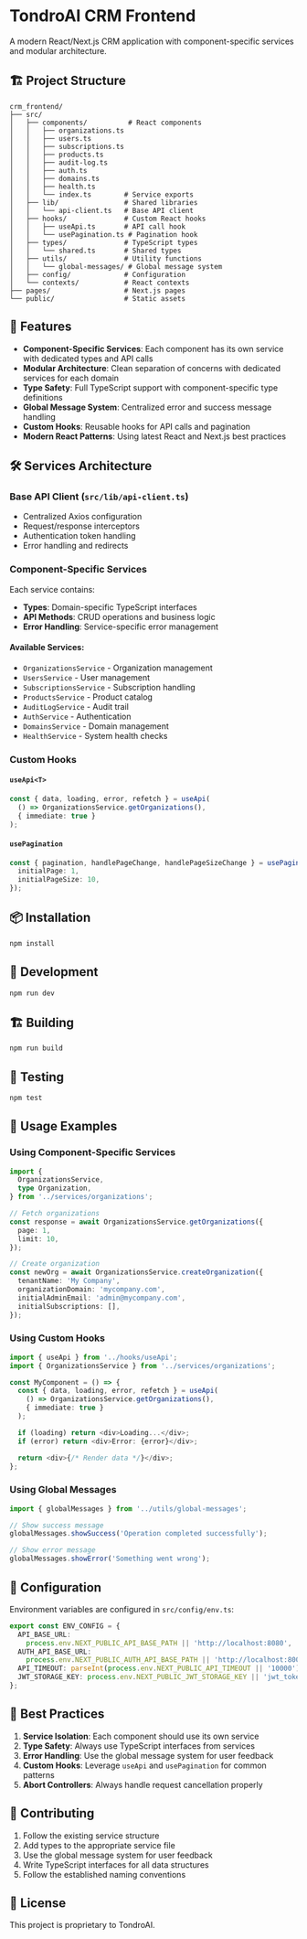 # TondroAI CRM Frontend

A modern React/Next.js CRM application with component-specific services and modular architecture.

## 🏗️ Project Structure

```
crm_frontend/
├── src/
│   ├── components/          # React components
│   │   ├── organizations.ts
│   │   ├── users.ts
│   │   ├── subscriptions.ts
│   │   ├── products.ts
│   │   ├── audit-log.ts
│   │   ├── auth.ts
│   │   ├── domains.ts
│   │   ├── health.ts
│   │   └── index.ts        # Service exports
│   ├── lib/                # Shared libraries
│   │   └── api-client.ts   # Base API client
│   ├── hooks/              # Custom React hooks
│   │   ├── useApi.ts       # API call hook
│   │   └── usePagination.ts # Pagination hook
│   ├── types/              # TypeScript types
│   │   └── shared.ts       # Shared types
│   ├── utils/              # Utility functions
│   │   └── global-messages/ # Global message system
│   ├── config/             # Configuration
│   └── contexts/           # React contexts
├── pages/                  # Next.js pages
└── public/                 # Static assets
```

## 🚀 Features

- **Component-Specific Services**: Each component has its own service with dedicated types and API calls
- **Modular Architecture**: Clean separation of concerns with dedicated services for each domain
- **Type Safety**: Full TypeScript support with component-specific type definitions
- **Global Message System**: Centralized error and success message handling
- **Custom Hooks**: Reusable hooks for API calls and pagination
- **Modern React Patterns**: Using latest React and Next.js best practices

## 🛠️ Services Architecture

### Base API Client (`src/lib/api-client.ts`)

- Centralized Axios configuration
- Request/response interceptors
- Authentication token handling
- Error handling and redirects

### Component-Specific Services

Each service contains:

- **Types**: Domain-specific TypeScript interfaces
- **API Methods**: CRUD operations and business logic
- **Error Handling**: Service-specific error management

#### Available Services:

- `OrganizationsService` - Organization management
- `UsersService` - User management
- `SubscriptionsService` - Subscription handling
- `ProductsService` - Product catalog
- `AuditLogService` - Audit trail
- `AuthService` - Authentication
- `DomainsService` - Domain management
- `HealthService` - System health checks

### Custom Hooks

#### `useApi<T>`

```typescript
const { data, loading, error, refetch } = useApi(
  () => OrganizationsService.getOrganizations(),
  { immediate: true }
);
```

#### `usePagination`

```typescript
const { pagination, handlePageChange, handlePageSizeChange } = usePagination({
  initialPage: 1,
  initialPageSize: 10,
});
```

## 📦 Installation

```bash
npm install
```

## 🚀 Development

```bash
npm run dev
```

## 🏗️ Building

```bash
npm run build
```

## 🧪 Testing

```bash
npm test
```

## 📝 Usage Examples

### Using Component-Specific Services

```typescript
import {
  OrganizationsService,
  type Organization,
} from '../services/organizations';

// Fetch organizations
const response = await OrganizationsService.getOrganizations({
  page: 1,
  limit: 10,
});

// Create organization
const newOrg = await OrganizationsService.createOrganization({
  tenantName: 'My Company',
  organizationDomain: 'mycompany.com',
  initialAdminEmail: 'admin@mycompany.com',
  initialSubscriptions: [],
});
```

### Using Custom Hooks

```typescript
import { useApi } from '../hooks/useApi';
import { OrganizationsService } from '../services/organizations';

const MyComponent = () => {
  const { data, loading, error, refetch } = useApi(
    () => OrganizationsService.getOrganizations(),
    { immediate: true }
  );

  if (loading) return <div>Loading...</div>;
  if (error) return <div>Error: {error}</div>;

  return <div>{/* Render data */}</div>;
};
```

### Using Global Messages

```typescript
import { globalMessages } from '../utils/global-messages';

// Show success message
globalMessages.showSuccess('Operation completed successfully');

// Show error message
globalMessages.showError('Something went wrong');
```

## 🔧 Configuration

Environment variables are configured in `src/config/env.ts`:

```typescript
export const ENV_CONFIG = {
  API_BASE_URL:
    process.env.NEXT_PUBLIC_API_BASE_PATH || 'http://localhost:8080',
  AUTH_API_BASE_URL:
    process.env.NEXT_PUBLIC_AUTH_API_BASE_PATH || 'http://localhost:8001',
  API_TIMEOUT: parseInt(process.env.NEXT_PUBLIC_API_TIMEOUT || '10000'),
  JWT_STORAGE_KEY: process.env.NEXT_PUBLIC_JWT_STORAGE_KEY || 'jwt_token',
};
```

## 🎯 Best Practices

1. **Service Isolation**: Each component should use its own service
2. **Type Safety**: Always use TypeScript interfaces from services
3. **Error Handling**: Use the global message system for user feedback
4. **Custom Hooks**: Leverage `useApi` and `usePagination` for common patterns
5. **Abort Controllers**: Always handle request cancellation properly

## 🤝 Contributing

1. Follow the existing service structure
2. Add types to the appropriate service file
3. Use the global message system for user feedback
4. Write TypeScript interfaces for all data structures
5. Follow the established naming conventions

## 📄 License

This project is proprietary to TondroAI.
